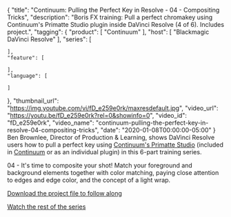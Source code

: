 {
  "title": "Continuum: Pulling the Perfect Key in Resolve - 04 - Compositing Tricks",
  "description": "Boris FX training: Pull a perfect chromakey using Continuum's Primatte Studio plugin inside DaVinci Resolve (4 of 6). Includes project.",
  "tagging": {
    "product": [
      "Continuum"
    ],
    "host": [
      "Blackmagic DaVinci Resolve"
    ],
    "series": [

    ],
    "feature": [

    ],
    "language": [

    ]
  },
  "thumbnail_url": "https://img.youtube.com/vi/fD_e259e0rk/maxresdefault.jpg",
  "video_url": "https://youtu.be/fD_e259e0rk?rel=0&showinfo=0",
  "video_id": "fD_e259e0rk",
  "video_name": "continuum-pulling-the-perfect-key-in-resolve-04-compositing-tricks",
  "date": "2020-01-08T00:00:00-05:00"
}
Ben Brownlee, Director of Production & Learning, shows DaVinci Resolve users how to pull a perfect key using [Continuum's Primatte Studio](https://borisfx.com/products/continuum-filters/primatte-studio/) (included in [Continuum](https://borisfx.com/products/continuum/) or as an individual plugin) in this 6-part training series.

04 - It's time to composite your shot! Match your foreground and background elements together with color matching, paying close attention to edges and edge color, and the concept of a light wrap.

<a href="http://bit.ly/35vbtNH" target="_blank">Download the project file to follow along</a>

[Watch the rest of the series](https://borisfx.com/videos/?tags=category:Pulling%20the%20Perfect%20Key&search= "Boris FX - Pulling the Perfect Key training series")
